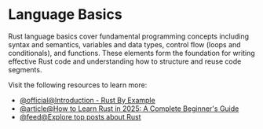 # Language Basics

Rust language basics cover fundamental programming concepts including syntax and semantics, variables and data types, control flow (loops and conditionals), and functions. These elements form the foundation for writing effective Rust code and understanding how to structure and reuse code segments.

Visit the following resources to learn more:

- [@official@Introduction - Rust By Example](https://doc.rust-lang.org/stable/rust-by-example/)
- [@article@How to Learn Rust in 2025: A Complete Beginner's Guide](https://blog.jetbrains.com/rust/2024/09/20/how-to-learn-rust/)
- [@feed@Explore top posts about Rust](https://app.daily.dev/tags/rust?ref=roadmapsh)